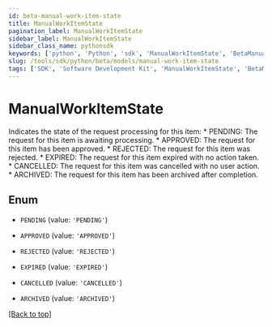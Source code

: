 ```yaml
---
id: beta-manual-work-item-state
title: ManualWorkItemState
pagination_label: ManualWorkItemState
sidebar_label: ManualWorkItemState
sidebar_class_name: pythonsdk
keywords: ['python', 'Python', 'sdk', 'ManualWorkItemState', 'BetaManualWorkItemState'] 
slug: /tools/sdk/python/beta/models/manual-work-item-state
tags: ['SDK', 'Software Development Kit', 'ManualWorkItemState', 'BetaManualWorkItemState']
---
```


# ManualWorkItemState

Indicates the state of the request processing for this item: * PENDING: The request for this item is awaiting processing. * APPROVED: The request for this item has been approved. * REJECTED: The request for this item was rejected. * EXPIRED: The request for this item expired with no action taken. * CANCELLED: The request for this item was cancelled with no user action. * ARCHIVED: The request for this item has been archived after completion.

## Enum

* `PENDING` (value: `'PENDING'`)

* `APPROVED` (value: `'APPROVED'`)

* `REJECTED` (value: `'REJECTED'`)

* `EXPIRED` (value: `'EXPIRED'`)

* `CANCELLED` (value: `'CANCELLED'`)

* `ARCHIVED` (value: `'ARCHIVED'`)

[[Back to top]](#) 

